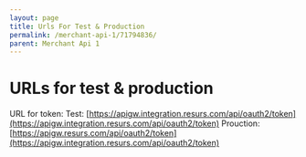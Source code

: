 ```yaml
---
layout: page
title: Urls For Test & Production
permalink: /merchant-api-1/71794836/
parent: Merchant Api 1
---
```



# URLs for test & production 

URL for token: 
Test:
[https://apigw.integration.resurs.com/api/oauth2/token](https://apigw.integration.resurs.com/api/oauth2/token)
Prouction:
[https://apigw.resurs.com/api/oauth2/token](https://apigw.integration.resurs.com/api/oauth2/token)
